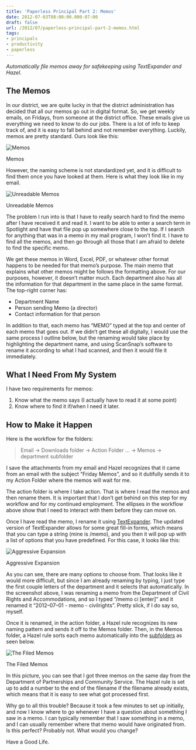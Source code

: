 ```yaml
---
title: 'Paperless Principal Part 2: Memos'
date: 2012-07-03T08:00:00.000-07:00
draft: false
url: /2012/07/paperless-principal-part-2-memos.html
tags: 
- principals
- productivity
- paperless
---
```


_Automatically file memos away for safekeeping using TextExpander and Hazel._

The Memos
---------

In our district, we are quite lucky in that the district administration has decided that all our memos go out in digital format. So, we get weekly emails, on Fridays, from someone at the district office. These emails give us everything we need to know to do our jobs. There is a lot of info to keep track of, and it is easy to fall behind and not remember everything. Luckily, memos are pretty standard. Ours look like this:

![Memos](https://dl.dropbox.com/u/665822/Paperless%20Principals/paperless%20principal%20-%20memos.png)

Memos

However, the naming scheme is not standardized yet, and it is difficult to find them once you have looked at them. Here is what they look like in my email.

![Unreadable Memos](https://dl.dropbox.com/u/665822/Paperless%20Principals/paperless%20principals%20-%20memos%20-%201.png)

Unreadable Memos

The problem I run into is that I have to really search hard to find the memo after I have received it and read it. I want to be able to enter a search term in Spotlight and have that file pop up somewhere close to the top. If I search for anything that was in a memo in my mail program, I won’t find it. I have to find all the memos, and then go through all those that I am afraid to delete to find the specific memo.

We get these memos in Word, Excel, PDF, or whatever other format happens to be needed for that memo’s purpose. The main memo that explains what other memos might be follows the formatting above. For our purposes, however, it doesn’t matter much. Each department also has all the information for that department in the same place in the same format. The top-right corner has:

*   Department Name
*   Person sending Memo (a director)
*   Contact information for that person

In addition to that, each memo has “MEMO” typed at the top and center of each memo that goes out. If we didn’t get these all digitally, I would use the same process I outline below, but the renaming would take place by highlighting the department name, and using ScanSnap’s software to rename it according to what I had scanned, and then it would file it immediately.

What I Need From My System
--------------------------

I have two requirements for memos:

1.  Know what the memo says (I actually have to read it at some point)
2.  Know where to find it if/when I need it later.

How to Make it Happen
---------------------

Here is the workflow for the folders:

> Email -> Downloads folder -> Action Folder … -> Memos -> department subfolder

I save the attachments from my email and Hazel recognizes that it came from an email with the subject “Friday Memos”, and so it dutifully sends it to my Action Folder where the memos will wait for me.

The action folder is where I take action. That is where I read the memos and then rename them. It is important that I don’t get behind on this step for my workflow and for my continued employment. The ellipses in the workflow above show that I need to interact with them before they can move on.

Once I have read the memo, I rename it using [TextExpander](http://smilesoftware.com/TextExpander/). The updated version of TextExpander allows for some great fill-in forms, which means that you can type a string (mine is /memo), and you then it will pop up with a list of options that you have predefined. For this case, it looks like this:

![Aggressive Expansion](https://dl.dropbox.com/u/665822/Paperless%20Principals/paperless%20principal%20-%20memo%20-%203.png)

Aggressive Expansion

As you can see, there are many options to choose from. That looks like it would more difficult, but since I am already renaming by typing, I just type the first couple letters of the department and it selects that automatically. In the screenshot above, I was renaming a memo from the Department of Civil Rights and Accommodations, and so I typed “/memo ci \[enter\]” and it renamed it “2012–07–01 - memo - civilrights”. Pretty slick, if I do say so, myself.

Once it is renamed, in the action folder, a Hazel rule recognizes its new naming pattern and sends it off to the Memos folder. Then, in the Memos folder, a Hazel rule sorts each memo automatically into the [subfolders](http://iconaholic.posterous.com/better-tv-renaming-sorting-hazel-rules) as seen below.

![The Filed Memos](https://dl.dropbox.com/u/665822/Paperless%20Principals/paperless%20principals%20-%20memos%202%20.png)

The Filed Memos

In this picture, you can see that I got three memos on the same day from the Department of Partnerships and Community Service. The Hazel rule is set up to add a number to the end of the filename if the filename already exists, which means that it is easy to see what got processed first.

Why go to all this trouble? Because it took a few minutes to set up initially, and now I know where to go whenever I have a question about something I saw in a memo. I can typically remember that I saw something in a memo, and I can usually remember where that memo would have originated from. Is this perfect? Probably not. What would you change?

Have a Good Life.